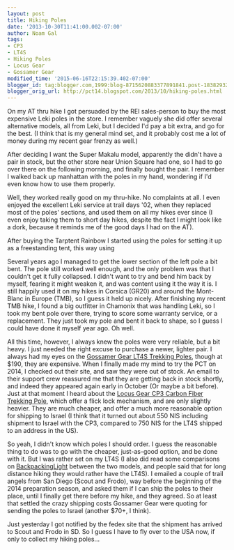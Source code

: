 ```yaml
---
layout: post
title: Hiking Poles
date: '2013-10-30T11:41:00.002-07:00'
author: Noam Gal
tags:
- CP3
- LT4S
- Hiking Poles
- Locus Gear
- Gossamer Gear
modified_time: '2015-06-16T22:15:39.402-07:00'
blogger_id: tag:blogger.com,1999:blog-8715620883377891841.post-1838293214722393381
blogger_orig_url: http://pct14.blogspot.com/2013/10/hiking-poles.html
---
```


On my AT thru hike I got persuaded by the REI sales-person to buy the most expensive Leki poles in the store. I remember vaguely she did offer several alternative models, all from Leki, but I decided I'd pay a bit extra, and go for the best. (I think that is my general mind set, and it probably cost me a lot of money during my recent gear frenzy as well.)

After deciding I want the Super Makalu model, apparently the didn't have a pair in stock, but the other store near Union Square had one, so I had to go over there on the following morning, and finally bought the pair. I remember I walked back up manhattan with the poles in my hand, wondering if I'd even know how to use them properly.

Well, they worked really good on my thru-hike. No complaints at all. I even enjoyed the excellent Leki service at trail days '02, when they replaced most of the poles' sections, and used them on all my hikes ever since (I even enjoy taking them to short day hikes, despite the fact I might look like a dork, because it reminds me of the good days I had on the AT).

After buying the Tarptent Rainbow I started using the poles for setting it up as a freestanding tent, this way using

Several years ago I managed to get the lower section of the left pole a bit bent. The pole still worked well enough, and the only problem was that I couldn't get it fully collapsed. I didn't want to try and bend him back by myself, fearing it might weaken it, and was content using it the way it is. I still happily used it on my hikes in Corsica (GR20) and around the Mont-Blanc in Europe (TMB), so I guess it held up nicely. After finishing my recent TMB hike, I found a big outfitter in Chamonix that was handling Leki, so I took my bent pole over there, trying to score some warranty service, or a replacement. They just took my pole and bent it back to shape, so I guess I could have done it myself year ago. Oh well.

All this time, however, I always knew the poles were very reliable, but a bit heavy. I just needed the right excuse to purchase a newer, lighter pair. I always had my eyes on the [Gossamer Gear LT4S Trekking Poles], though at $190, they are expensive. When I finally made my mind to try the PCT on 2014, I checked out their site, and saw they were out of stock. An email to their support crew reassured me that they are getting back in stock shortly, and indeed they appeared again early in October (Or maybe a bit before). Just at that moment I heard about the [Locus Gear CP3 Carbon Fiber Trekking Pole], which offer a flick lock mechanism, and are only slightly heavier. They are much cheaper, and offer a much more reasonable option for shipping to Israel (I think that it turned out about 550 NIS including shipment to Israel with the CP3, compared to 750 NIS for the LT4S shipped to an address in the US).

So yeah, I didn't know which poles I should order. I guess the reasonable thing to do was to go with the cheaper, just-as-good option, and be done with it. But I was rather set on my LT4S (I also did read some comparisons on [BackpackingLight] between the two models, and people said that for long distance hiking they would rather have the LT4S). I emailed a couple of trail angels from San Diego (Scout and Frodo), way before the beginning of the 2014 preparation season, and asked them if I can ship the poles to their place, until I finally get there before my hike, and they agreed. So at least that settled the crazy shipping costs Gossamer Gear were quoting for sending the poles to Israel (another $70+, I think).

Just yesterday I got notified by the fedex site that the shipment has arrived to Scout and Frodo in SD. So I guess I have to fly over to the USA now, if only to collect my hiking poles...

[Gossamer Gear LT4S Trekking Poles]: http://gossamergear.com/trekking/trekking/lt4-trekking-poles-all.html
[Locus Gear CP3 Carbon Fiber Trekking Pole]: http://locusgear.com/products-2/trekking-poles/cp3?lang=en
[BackpackingLight]: http://www.backpackinglight.com/